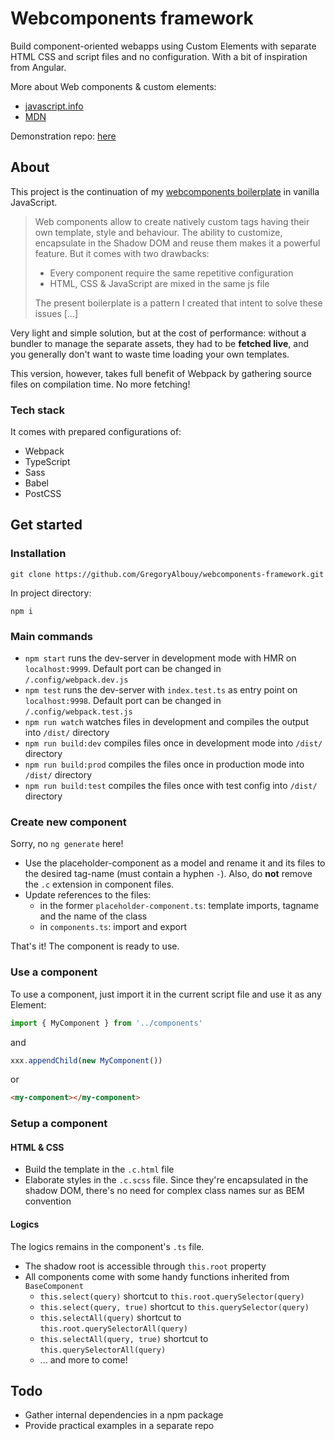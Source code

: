 # Webcomponents framework

Build component-oriented webapps using Custom Elements with separate HTML CSS and script files and no configuration.
With a bit of inspiration from Angular.

More about Web components & custom elements:
* [javascript.info](https://javascript.info/web-components)
* [MDN](https://developer.mozilla.org/fr/docs/Web/Web_Components/Using_custom_elements)

Demonstration repo: [here](https://github.com/GregoryAlbouy/webcomponents-framework-demo.git)

## About

This project is the continuation of my [webcomponents boilerplate](https://github.com/GregoryAlbouy/webcomponents-boilerplate) in vanilla JavaScript.

>Web components allow to create natively custom tags having their own template, style and behaviour. The ability to customize, encapsulate in the Shadow DOM and reuse them makes it a powerful feature.
>But it comes with two drawbacks:
>
> * Every component require the same repetitive configuration
> * HTML, CSS & JavaScript are mixed in the same js file
>
> The present boilerplate is a pattern I created that intent to solve these issues [...]

Very light and simple solution, but at the cost of performance: without a bundler to manage the separate assets, they had to be **fetched live**, and you generally don't want to waste time loading your own templates.

This version, however, takes full benefit of Webpack by gathering source files on compilation time. No more fetching!

### Tech stack

It comes with prepared configurations of:

* Webpack
* TypeScript
* Sass
* Babel
* PostCSS

## Get started

### Installation
```shell
git clone https://github.com/GregoryAlbouy/webcomponents-framework.git
```

In project directory:
```shell
npm i
```

### Main commands

* `npm start` runs the dev-server in development mode with HMR on `localhost:9999`. Default port can be changed in `/.config/webpack.dev.js`
* `npm test` runs the dev-server with `index.test.ts` as entry point on `localhost:9998`. Default port can be changed in `/.config/webpack.test.js`
* `npm run watch` watches files in development and compiles the output into `/dist/` directory
* `npm run build:dev` compiles files once in development mode into `/dist/` directory
* `npm run build:prod` compiles the files once in production mode into `/dist/` directory
* `npm run build:test` compiles the files once with test config into `/dist/` directory

### Create new component

Sorry, no `ng generate` here!

* Use the placeholder-component as a model and rename it and its files to the desired tag-name (must contain a hyphen `-`). Also, do **not** remove the `.c` extension in component files.
* Update references to the files:
    * in the former `placeholder-component.ts`: template imports, tagname and the name of the class
    * in `components.ts`: import and export
    
That's it! The component is ready to use.

### Use a component

To use a component, just import it in the current script file and use it as any Element:

```typescript
import { MyComponent } from '../components'
```
and
```typescript
xxx.appendChild(new MyComponent())
```
or
```html
<my-component></my-component>
```

### Setup a component

#### HTML & CSS

* Build the template in the `.c.html` file
* Elaborate styles in the `.c.scss` file. Since they're encapsulated in the shadow DOM, there's no need for complex class names sur as BEM convention

#### Logics

The logics remains in the component's `.ts` file.
* The shadow root is accessible through `this.root` property
* All components come with some handy functions inherited from `BaseComponent`
    * `this.select(query)` shortcut to `this.root.querySelector(query)`
    * `this.select(query, true)` shortcut to `this.querySelector(query)`
    * `this.selectAll(query)` shortcut to `this.root.querySelectorAll(query)`
    * `this.selectAll(query, true)` shortcut to `this.querySelectorAll(query)`
    * ... and more to come!


## Todo

* Gather internal dependencies in a npm package
* Provide practical examples in a separate repo